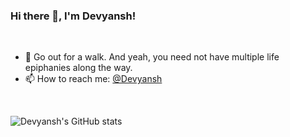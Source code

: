 ### Hi there 👋, I'm Devyansh!
<br />

- 🌱 Go out for a walk. And yeah, you need not have multiple life epiphanies along the way.
- 📫 How to reach me: <a href="https://www.linkedin.com/in/devyanshchawla?lipi=urn%3Ali%3Apage%3Ad_flagship3_profile_view_base_contact_details%3Beex4HDtnRQKiqIOCPvTscg%3D%3D">@Devyansh</a>
<br />

![Devyansh's GitHub stats](https://github-readme-stats.vercel.app/api?username=thedevyansh&theme=merko&show_icons=true&count_private=true&hide=stars)
